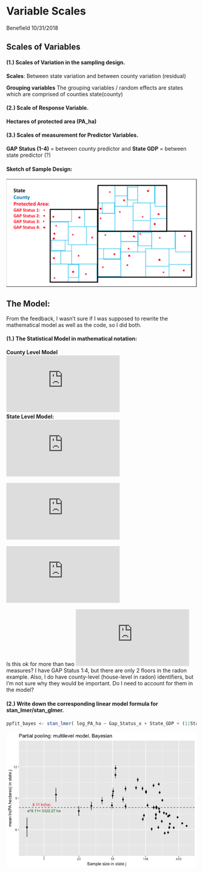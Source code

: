 Variable Scales
================
Benefield
10/31/2018

## Scales of Variables

#### (1.) Scales of Variation in the sampling design.

**Scales**: Between state variation and between county variation
(residual)

**Grouping variables** The grouping variables / random effects are
states which are comprised of counties state(county)

#### (2.) Scale of Response Variable.

**Hectares of protected area (PA\_ha)**

#### (3.) Scales of measurement for Predictor Variables.

**GAP Status (1-4)** = between county predictor and **State GDP** =
between state predictor (?)

#### Sketch of Sample Design:

![](Conservation_glm_files/figure-markdown_github/Sample_Design.png)

## The Model:

From the feedback, I wasn’t sure if I was supposed to rewrite the
mathematical model as well as the code, so I did both.

#### (1.) The Statistical Model in mathematical notation:

**County Level Model**   
![y\_{i}\\sim N(X\_{i}\\beta+\\eta\_{j\[i\]}, \\sigma^{2}\_{y}),\\ for\\
i\\ =\\ 1,\\ ...,\\
n](https://latex.codecogs.com/png.latex?y_%7Bi%7D%5Csim%20N%28X_%7Bi%7D%5Cbeta%2B%5Ceta_%7Bj%5Bi%5D%7D%2C%20%5Csigma%5E%7B2%7D_%7By%7D%29%2C%5C%20for%5C%20i%5C%20%3D%5C%201%2C%5C%20...%2C%5C%20n
"y_{i}\\sim N(X_{i}\\beta+\\eta_{j[i]}, \\sigma^{2}_{y}),\\ for\\ i\\ =\\ 1,\\ ...,\\ n")  
**State Level Model:**   
![\\eta\_{j}\\sim N(0,
\\sigma\_{\\alpha}^{2})](https://latex.codecogs.com/png.latex?%5Ceta_%7Bj%7D%5Csim%20N%280%2C%20%5Csigma_%7B%5Calpha%7D%5E%7B2%7D%29
"\\eta_{j}\\sim N(0, \\sigma_{\\alpha}^{2})")  

  
![j\[i\]=State\\ j\\ that\\ contains \\ county\\
i](https://latex.codecogs.com/png.latex?j%5Bi%5D%3DState%5C%20j%5C%20that%5C%20contains%20%5C%20county%5C%20i
"j[i]=State\\ j\\ that\\ contains \\ county\\ i")  

  
![ X\\ is\\ a\\ 3\\ column\\ matrix\\ with:\\\\
A\\ constant\\ term,\\ X\_{(0)},\\\\
the\\ GAP\\ Status,\\ X\_{(1)},\\ and\\\\
the\\ state\\ GDP,
X\_{(2)}](https://latex.codecogs.com/png.latex?%20X%5C%20is%5C%20a%5C%203%5C%20column%5C%20matrix%5C%20with%3A%5C%5C%0AA%5C%20constant%5C%20term%2C%5C%20X_%7B%280%29%7D%2C%5C%5C%0Athe%5C%20GAP%5C%20Status%2C%5C%20X_%7B%281%29%7D%2C%5C%20and%5C%5C%0Athe%5C%20state%5C%20GDP%2C%20X_%7B%282%29%7D
" X\\ is\\ a\\ 3\\ column\\ matrix\\ with:\\\\
A\\ constant\\ term,\\ X_{(0)},\\\\
the\\ GAP\\ Status,\\ X_{(1)},\\ and\\\\
the\\ state\\ GDP, X_{(2)}")  

Is this ok for more than two
![X\_{(1)}](https://latex.codecogs.com/png.latex?X_%7B%281%29%7D
"X_{(1)}") measures? I have GAP Status 1:4, but there are only 2 floors
in the radon example. Also, I do have county-level (house-level in
radon) identifiers, but I’m not sure why they would be important. Do I
need to account for them in the
model?

#### (2.) Write down the corresponding linear model formula for stan\_lmer/stan\_glmer.

``` r
ppfit_bayes <- stan_lmer( log_PA_ha ~ Gap_Status_x + State_GDP + (1|State_Name), data=dat1 )
```

![](Conservation_glm_files/figure-gfm/unnamed-chunk-36-2.png)
